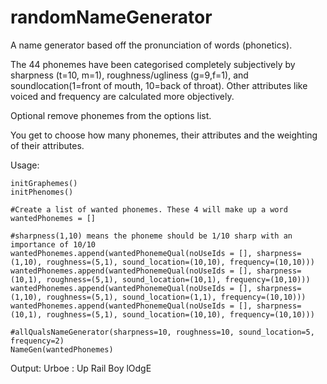 # randomNameGenerator
A name generator based off the pronunciation of words (phonetics). 

The 44 phonemes have been categorised completely subjectively by sharpness (t=10, m=1), roughness/ugliness (g=9,f=1), and soundlocation(1=front of mouth, 10=back of throat). 
Other attributes like voiced and frequency are calculated more objectively.

Optional remove phonemes from the options list.

You get to choose how many phonemes, their attributes and the weighting of their attributes.


Usage:
    
    initGraphemes()
    initPhenomes() 
    
    #Create a list of wanted phonemes. These 4 will make up a word
    wantedPhonemes = []
    
    #sharpness(1,10) means the phoneme should be 1/10 sharp with an importance of 10/10
    wantedPhonemes.append(wantedPhonemeQual(noUseIds = [], sharpness=(1,10), roughness=(5,1), sound_location=(10,10), frequency=(10,10)))
    wantedPhonemes.append(wantedPhonemeQual(noUseIds = [], sharpness=(10,1), roughness=(5,1), sound_location=(10,1), frequency=(10,10)))
    wantedPhonemes.append(wantedPhonemeQual(noUseIds = [], sharpness=(1,10), roughness=(5,1), sound_location=(1,1), frequency=(10,10)))
    wantedPhonemes.append(wantedPhonemeQual(noUseIds = [], sharpness=(10,1), roughness=(5,1), sound_location=(10,10), frequency=(10,10)))

    #allQualsNameGenerator(sharpness=10, roughness=10, sound_location=5, frequency=2)
    NameGen(wantedPhonemes)
    
Output:
    Urboe : Up Rail Boy lOdgE
